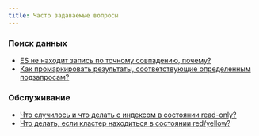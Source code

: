 ```yaml
---
title: Часто задаваемые вопросы
---
```


### Поиск данных

- [ES не находит запись по точному совпадению, почему?](exact-match-miss)
- [Как промаркировать результаты, соответствующие определенным подзапросам?](tagging-results)

### Обслуживание

- [Что случилось и что делать с индексом в состоянии read-only?](read-only-index)
- [Что делать, если кластер находиться в состоянии red/yellow?](bad-cluster-status)